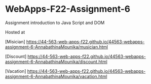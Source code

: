 # WebApps-F22-Assignment-6
Assignment introduction to Java Script and DOM

Hosted at

[Misician] https://44-563-web-apps-f22.github.io/44563-webapps-assignment-6-AnnabathinaMounika/musician.html <br>

[Discount] https://44-563-web-apps-f22.github.io/44563-webapps-assignment-6-AnnabathinaMounika/discount.html <br>

[Vacation] https://44-563-web-apps-f22.github.io/44563-webapps-assignment-6-AnnabathinaMounika/vacation.html


